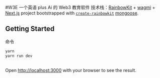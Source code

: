 #W3E 一个英语 plus Ai 的 Web3 教育软件
技术栈：[RainbowKit](https://rainbowkit.com) + [wagmi](https://wagmi.sh) + [Next.js](https://nextjs.org/) project bootstrapped with [`create-rainbowkit`](/packages/create-rainbowkit) [mongoose](https://mongoosejs.com/).

## Getting Started

命令

```bash
yarn
yarn run dev
```

##

Open [http://localhost:3000](http://localhost:3000) with your browser to see the result.

##
